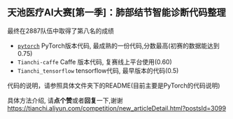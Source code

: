 
## 天池医疗AI大赛[第一季]：肺部结节智能诊断代码整理

最终在2887队伍中取得了第八名的成绩

- [`pytorch`](/pytorch/) PyTorch版本代码, 最成熟的一份代码,分数最高(初赛的数据能达到0.75)
- `Tianchi-caffe` Caffe 版本代码, 复赛线上平台使用(0.60)
- `Tianchi_tensorflow` tensorflow代码, 最早版本的代码(0.5)

代码的说明，请参照具体文件夹下的README(目前主要是PyTorch的代码说明)

具体方法介绍, 请**点个赞**或者**回复**一下,谢谢
https://tianchi.aliyun.com/competition/new_articleDetail.html?postsId=3099

